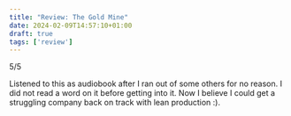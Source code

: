 ```yaml
---
title: "Review: The Gold Mine"
date: 2024-02-09T14:57:10+01:00
draft: true
tags: ['review']
---
```


5/5

Listened to this as audiobook after I ran out of some others for no reason. I
did not read a word on it before getting into it. Now I believe I could get a
struggling company back on track with lean production :).
